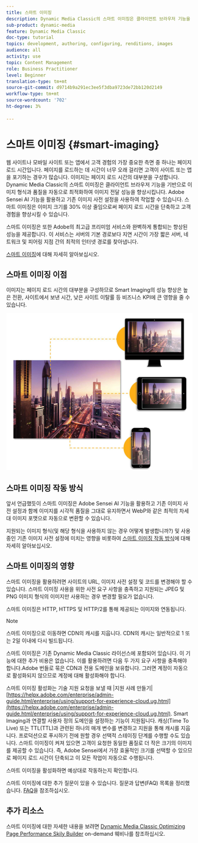 ```yaml
---
title: 스마트 이미징
description: Dynamic Media Classic의 스마트 이미징은 클라이언트 브라우저 기능을 기반으로 이미지 형식과 품질을 자동으로 최적화하여 이미지 전달 성능을 향상시킵니다. Adobe Sensei AI 기능을 활용하고 기존 이미지 사전 설정을 사용하여 작업할 수 있습니다. 스마트 이미징에 대한 자세한 내용과 신속한 페이지 로드를 통해 고객 경험을 향상시키는 방법을 살펴볼 수 있습니다.
sub-product: dynamic-media
feature: Dynamic Media Classic
doc-type: tutorial
topics: development, authoring, configuring, renditions, images
audience: all
activity: use
topic: Content Management
role: Business Practitioner
level: Beginner
translation-type: tm+mt
source-git-commit: d9714b9a291ec3ee5f3dba9723de72bb120d2149
workflow-type: tm+mt
source-wordcount: '702'
ht-degree: 3%

---
```



# 스마트 이미징 {#smart-imaging}

웹 사이트나 모바일 사이트 또는 앱에서 고객 경험의 가장 중요한 측면 중 하나는 페이지 로드 시간입니다. 페이지를 로드하는 데 시간이 너무 오래 걸리면 고객이 사이트 또는 앱을 포기하는 경우가 많습니다. 이미지는 페이지 로드 시간의 대부분을 구성합니다. Dynamic Media Classic의 스마트 이미징은 클라이언트 브라우저 기능을 기반으로 이미지 형식과 품질을 자동으로 최적화하여 이미지 전달 성능을 향상시킵니다. Adobe Sensei AI 기능을 활용하고 기존 이미지 사전 설정을 사용하여 작업할 수 있습니다. 스마트 이미징은 이미지 크기를 30% 이상 줄임으로써 페이지 로드 시간을 단축하고 고객 경험을 향상시킬 수 있습니다.

스마트 이미징은 또한 Adobe의 최고급 프리미엄 서비스와 완벽하게 통합되는 향상된 성능을 제공합니다. 이 서비스는 서버의 기본 경로보다 지연 시간이 가장 짧은 서버, 네트워크 및 피어링 지점 간의 최적의 인터넷 경로를 찾아냅니다.

[스마트 이미징](https://docs.adobe.com/content/help/ko-KR/experience-manager-64/assets/dynamic/imaging-faq.html)에 대해 자세히 알아보십시오.

## 스마트 이미징 이점

이미지는 페이지 로드 시간의 대부분을 구성하므로 Smart Imaging의 성능 향상은 높은 전환, 사이트에서 보낸 시간, 낮은 사이트 이탈률 등 비즈니스 KPI에 큰 영향을 줄 수 있습니다.

![이미지](assets/smart-imaging/smart-imaging-1.png)

## 스마트 이미징 작동 방식

앞서 언급했듯이 스마트 이미징은 Adobe Sensei AI 기능을 활용하고 기존 이미지 사전 설정과 함께 이미지를 시각적 품질을 그대로 유지하면서 WebP와 같은 최적의 차세대 이미지 포맷으로 자동으로 변환할 수 있습니다.

지원되는 이미지 형식(및 해당 형식을 사용하지 않는 경우 어떻게 발생합니까?) 및 사용 중인 기존 이미지 사전 설정에 미치는 영향을 비롯하여 [스마트 이미징 작동 방식](https://docs.adobe.com/content/help/en/experience-manager-64/assets/dynamic/imaging-faq.html#how-does-smart-imaging-work)에 대해 자세히 알아보십시오.

## 스마트 이미징의 영향

스마트 이미징을 활용하려면 사이트의 URL, 이미지 사전 설정 및 코드를 변경해야 할 수 있습니다. 스마트 이미징 사용을 위한 사전 요구 사항을 충족하고 지원되는 JPEG 및 PNG 이미지 형식의 이미지만 사용하는 경우 변경할 필요가 없습니다.

스마트 이미징은 HTTP, HTTPS 및 HTTP/2를 통해 제공되는 이미지와 연동됩니다.

>[!NOTE]
>
>스마트 이미징으로 이동하면 CDN의 캐시를 지웁니다. CDN의 캐시는 일반적으로 1 또는 2일 이내에 다시 빌드됩니다.

스마트 이미징은 기존 Dynamic Media Classic 라이선스에 포함되어 있습니다. 이 기능에 대한 추가 비용은 없습니다. 이를 활용하려면 다음 두 가지 요구 사항을 충족해야 합니다.Adobe 번들로 묶은 CDN과 전용 도메인을 보유합니다. 그러면 계정이 자동으로 활성화되지 않으므로 계정에 대해 활성화해야 합니다.

스마트 이미징 활성화는 기술 지원 요청을 보낼 때 |지원 사례 만들기| [https://helpx.adobe.com/enterprise/admin-guide.html/enterprise/using/support-for-experience-cloud.ug.html](https://helpx.adobe.com/enterprise/admin-guide.html/enterprise/using/support-for-experience-cloud.ug.html). Smart Imaging과 연결할 사용자 정의 도메인을 설정하는 기능이 지원됩니다. 캐싱(Time To Live) 또는 TTL(TTL)과 관련된 하나의 매개 변수를 변경하고 지원을 통해 캐시를 지웁니다. 프로덕션으로 푸시하기 전에 원할 경우 선택적 스테이징 단계를 수행할 수도 있습니다. 스마트 이미징이 켜져 있으면 고객이 요청한 동일한 품질로 더 작은 크기의 이미지를 제공할 수 있습니다. 즉, Adobe Sensei에서 가장 효율적인 크기를 선택할 수 있으므로 페이지 로드 시간이 단축되고 이 모든 작업이 자동으로 수행됩니다.

스마트 이미징을 활성화하면 예상대로 작동하는지 확인합니다.

스마트 이미징에 대한 추가 질문이 있을 수 있습니다. 질문과 답변(FAQ) 목록을 정리했습니다. [FAQ](https://docs.adobe.com/content/help/en/experience-manager-64/assets/dynamic/imaging-faq.html)을 참조하십시오.

## 추가 리소스

스마트 이미징에 대한 자세한 내용을 보려면 [Dynamic Media Classic Optimizing Page Performance Skily Builder](https://seminars.adobeconnect.com/pzc1gw0cihpv) on-demand 웨비나를 참조하십시오.
